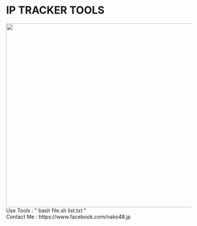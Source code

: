 <h1>IP TRACKER TOOLS</h1>
<img src="https://raw.githubusercontent.com/nako48/Encrypt-Descrypt-Password/master/2018-08-03-002636_1366x768_scrot.png" height="500px" width="800px">
</div>
</br>
Use Tools : " bash file.sh list.txt "</br>
Contact  Me : https://www.facebook.com/nako48.jp
